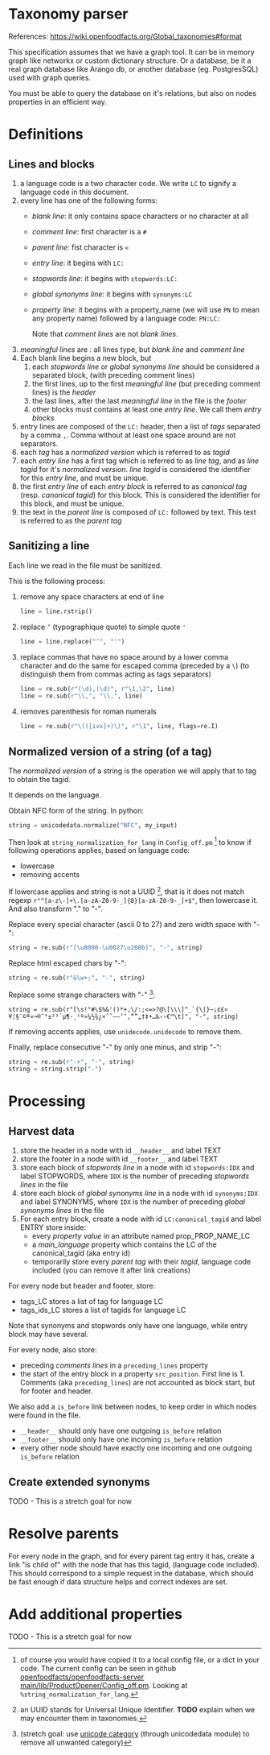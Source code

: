 # Taxonomy parser

References: https://wiki.openfoodfacts.org/Global_taxonomies#format

This specification assumes that we have a graph tool.
It can be in memory graph like networkx or custom dictionary structure.
Or a database, be it a real graph database like Arango db, or another database (eg. PostgresSQL) used with graph queries.

You must be able to query the database on it's relations, but also on nodes properties in an efficient way.

# Definitions

## Lines and blocks

1. a language code is a two character code. We write `LC` to signify a language code in this document.
1. every line has one of the following forms:
   - *blank line*: it only contains space characters or no character at all
   - *comment line*: first character is a `#`
   - *parent line*: fist character is `<`
   - *entry line*: it begins with `LC:`
   - *stopwords line*: it begins with `stopwords:LC:`
   - *global synonyms line*: it begins with `synonyms:LC`
   - *property line*: it begins with a property_name
     (we will use `PN` to mean any property name)
     followed by a language code: `PN:LC:`

     Note that *comment lines* are not *blank lines*.
1. *meaningful lines* are : all lines type,
   but *blank line* and *comment line*
1. Each blank line begins a new block, but
    1. each *stopwords line* or *global synonyms line*
       should be considered a separated block,
       (with preceding comment lines)
    1. the first lines, up to the first *meaningful line*
       (but preceding comment lines) is the *header*
    1. the last lines, after the last *meaningful line* in the file
       is the *footer*
    1. other blocks must contains at least one *entry line*.
       We call them *entry blocks*
1. entry lines are composed of the `LC:` header,
   then a list of *tags* separated by a comma `,`.
   Comma without at least one space around are not separators.
1. each *tag* has a *normalized version* which is referred to as *tagid*
1. each *entry line* has a first tag which is referred to as *line tag*,
   and as *line tagid* for it's *normalized version*.
   *line tagid* is considered the identifier for this *entry line*,
   and must be unique.
1. the first *entry line* of each *entry block*
   is referred to as *canonical tag* (resp. *canonical tagid*)
   for this block.
   This is considered the identifier for this block, and must be unique.
1. the text in the *parent line* is composed of `LC:` followed by text.
   This text is referred to as the *parent tag*

## Sanitizing a line

Each line we read in the file must be sanitized.

This is the following process:

1. remove any space characters at end of line
   ```python
   line = line.rstrip()
   ```
1. replace `’` (typographique quote) to simple quote `'`
   ```python
   line = line.replace("’", "'")
   ```
1. replace commas that have no space around by a lower comma character
   and do the same for escaped comma (preceded by a `\`)
   (to distinguish them from commas acting as tags separators)
   ```python
   line = re.sub(r"(\d),(\d)", r"\1‚\2", line)
   line = re.sub(r"\\,", "\\‚", line)
   ```
1. removes parenthesis for roman numerals
   ```python
   line = re.sub(r"\(([ivx]+)\)", r"\1", line, flags=re.I)
   ```

## Normalized version of a string (of a tag)

The *normalized version* of a string is the operation
we will apply that to tag to obtain the tagid.

It depends on the language.

Obtain NFC form of the string. In python:
```python
string = unicodedata.normalize("NFC", my_input)
```

Then look at `string_normalization_for_lang` in `Config_off.pm` [^string_config]
to know if following operations applies, based on language code:
* lowercase
* removing accents

If lowercase applies and string is not a UUID [^uuid], that is it does not match regexp `r"^[a-z\-]+\.[a-zA-Z0-9-_]{8}[a-zA-Z0-9-_]+$"`,
then lowercase it. And also transform "." to "-".

Replace every special character (ascii 0 to 27) and zero width space with "-":
```python
string = re.sub(r"[\u0000-\u0027\u200b]", "-", string)
```

Replace html escaped chars by "-":
```python
string = re.sub(r"&\w+;", "-", string)
```

Replace some strange characters with "-" [^stretch_weird_chars]:
```
string = re.sub(r"[\s!"#\$%&'()*+,\/:;<=>?@\[\\\]^_`{\|}~¡¢£¤¥¦§¨©ª«¬®¯°±²³´µ¶·¸¹º»¼½¾¿×ˆ˜–—‘’‚“”„†‡•…‰‹›€™\t]", "-", string)
```

If removing accents applies, use `unidecode.unidecode` to remove them.

Finally, replace consecutive "-" by only one minus, and strip "-":
```python
string = re.sub(r"-+", "-", string)
string = string.strip("-")
```


[^uuid]: an UUID stands for Universal Unique Identifier.
**TODO** explain when we may encounter them in taxonomies.

[^string_config]: of course you would have copied it to a local config file, or a dict in your code.
The current config can be seen in github [openfoodfacts/openfoodfacts-server main/lib/ProductOpener/Config_off.pm](https://github.com/openfoodfacts/openfoodfacts-server/blob/main/lib/ProductOpener/Config_off.pm).
Looking at `%string_normalization_for_lang`.

[^stretch_weird_chars]: (stretch goal: use [unicode category](https://www.compart.com/en/unicode/category) (through unicodedata module) to remove all unwanted category)


# Processing

## Harvest data

1. store the header in a node with id `__header__` and label TEXT
1. store the footer in a node with id `__footer__` and label TEXT
2. store each block of *stopwords line* in a node with id `stopwords:IDX`
   and label STOPWORDS,
   where `IDX` is the number of preceding *stopwords lines* in the file
3. store each block of *global synonyms line*
   in a node with id `synonyms:IDX`
   and label SYNONYMS,
   where `IDX` is the number of preceding *global synonyms lines* 
   in the file
2. For each entry block, create a node with id `LC:canonical_tagid`
   and label ENTRY
   store inside:
   * every *property value* in an attribute named prop_PROP_NAME_LC
   * a *main_language* property which contains the LC of the canonical_tagid (aka entry id)
   * temporarily store every *parent tag* with their *tagid*,
     language code included (you can remove it after link creations)

For every node but header and footer, store:
* tags_LC stores a list of tag for language LC
* tags_ids_LC stores a list of tagids for language LC

Note that synonyms and stopwords only have one language, while entry block may have several.

For every node, also store:
* preceding *comments lines* in a `preceding_lines` property
* the start of the entry block in a property `src_position`. First line is 1.
  Comments (aka `preceding_lines`) are not accounted as block start, but for footer and header.

We also add a `is_before` link between nodes, to keep order in which nodes were found in the file.
* `__header__` should only have one outgoing `is_before` relation
* `__footer__` should only have one incoming `is_before` relation
* every other node should have exactly one incoming and one outgoing `is_before` relation


## Create extended synonyms

TODO - This is a stretch goal for now

# Resolve parents

For every node in the graph, and for every parent tag entry it has,
create a link "is child of" with the node that has this tagid, (language code included).
This should correspond to a simple request in the database, which should be fast enough if data structure helps and correct indexes are set.

# Add additional properties

TODO - This is a stretch goal for now
